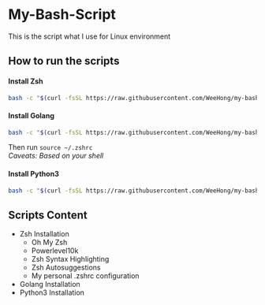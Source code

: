 # My-Bash-Script
This is the script what I use for Linux environment

## How to run the scripts
#### Install Zsh
```bash
bash -c "$(curl -fsSL https://raw.githubusercontent.com/WeeHong/my-bash-script/main/zsh/installer.sh)"
```

#### Install Golang
```bash
bash -c "$(curl -fsSL https://raw.githubusercontent.com/WeeHong/my-bash-script/main/golang/installer.sh)"
```
Then run `source ~/.zshrc`
<br />*Caveats: Based on your shell*

#### Install Python3
```bash
bash -c "$(curl -fsSL https://raw.githubusercontent.com/WeeHong/my-bash-script/main/python/installer.sh)"
```

## Scripts Content
- Zsh Installation
  - Oh My Zsh
  - Powerlevel10k
  - Zsh Syntax Highlighting
  - Zsh Autosuggestions
  - My personal .zshrc configuration
- Golang Installation
- Python3 Installation
